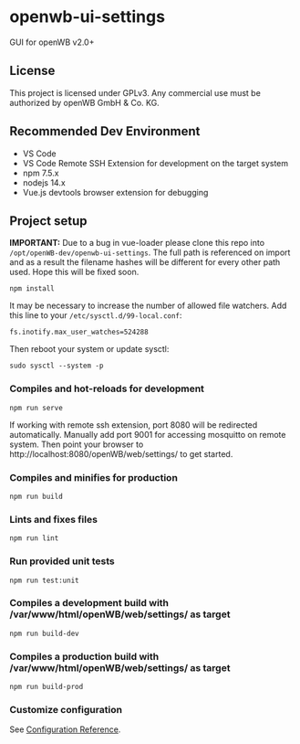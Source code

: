 # openwb-ui-settings
GUI for openWB v2.0+

## License
This project is licensed under GPLv3. Any commercial use must be authorized by openWB GmbH & Co. KG.

## Recommended Dev Environment
- VS Code
- VS Code Remote SSH Extension for development on the target system
- npm 7.5.x
- nodejs 14.x
- Vue.js devtools browser extension for debugging

## Project setup
**IMPORTANT:**
Due to a bug in vue-loader please clone this repo into `/opt/openWB-dev/openwb-ui-settings`. The full path is referenced on import and as a result the filename hashes will be different for every other path used. Hope this will be fixed soon.

```
npm install
```
It may be necessary to increase the number of allowed file watchers.
Add this line to your `/etc/sysctl.d/99-local.conf`:
```
fs.inotify.max_user_watches=524288
```
Then reboot your system or update sysctl:
```
sudo sysctl --system -p
```

### Compiles and hot-reloads for development
```
npm run serve
```
If working with remote ssh extension, port 8080 will be redirected automatically.
Manually add port 9001 for accessing mosquitto on remote system.
Then point your browser to http://localhost:8080/openWB/web/settings/ to get started.

### Compiles and minifies for production
```
npm run build
```

### Lints and fixes files
```
npm run lint
```

### Run provided unit tests
```
npm run test:unit
```

### Compiles a development build with /var/www/html/openWB/web/settings/ as target
```
npm run build-dev
```

### Compiles a production build with /var/www/html/openWB/web/settings/ as target
```
npm run build-prod
```

### Customize configuration
See [Configuration Reference](https://cli.vuejs.org/config/).
